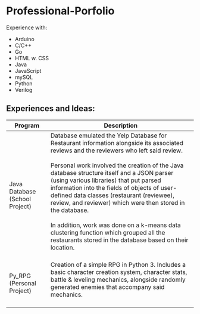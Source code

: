 # Professional-Porfolio
Experience with: 
  * Arduino 
  * C/C++ 
  * Go 
  * HTML w. CSS 
  * Java 
  * JavaScript 
  * mySQL 
  * Python 
  * Verilog

## Experiences and Ideas:

|Program|Description|
|---|---|
|Java Database (School Project)| Database emulated the Yelp Database for Restaurant information alongside its associated reviews and the reviewers who left said review. <br/><br/>  Personal work involved the creation of the Java database structure itself and a JSON parser (using various libraries) that put parsed information into the fields of objects of user-defined data classes (restaurant (reviewee), review, and reviewer) which were then stored in the database. <br/><br/> In addition, work was done on a k-means data clustering function which grouped all the restaurants stored in the database based on their location. <br/><br/> |
|Py_RPG (Personal Project)| Creation of a simple RPG in Python 3. Includes a basic character creation system, character stats, battle & leveling mechanics, alongside randomly generated enemies that accompany said mechanics. <br/><br/>  |

<br />


